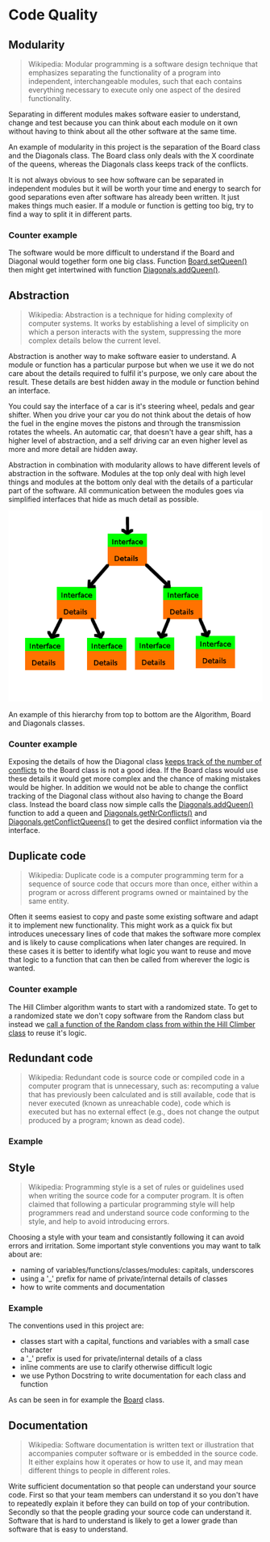 # Code Quality

## Modularity

> Wikipedia: Modular programming is a software design technique that
> emphasizes separating the functionality of a program into independent,
> interchangeable modules, such that each contains everything necessary
> to execute only one aspect of the desired functionality.

Separating in different modules makes software easier to understand,
change and test because you can think about each module on it own
without having to think about all the other software at the same
time.

An example of modularity in this project is the separation of
the Board class and the Diagonals class. The Board class only deals
with the X coordinate of the queens, whereas the Diagonals class keeps
track of the conflicts.

It is not always obvious to see how software can be separated in
independent modules but it will be worth your time and energy to
search for good separations even after software has already been
written. It just makes things much easier. If a module or function is
getting too big, try to find a way to split it in different parts.

### Counter example

The software would be more difficult to understand if the Board and
Diagonal would together form one big class. Function
[Board.setQueen()](https://github.com/bterwijn/NQueens/blob/master/NQueens/Board/Board.py#L83)
then might get intertwined with function
[Diagonals.addQueen()](https://github.com/bterwijn/NQueens/blob/master/NQueens/Board/Diagonals.py#L22).

## Abstraction

> Wikipedia: Abstraction is a technique for hiding complexity of
> computer systems. It works by establishing a level of simplicity on
> which a person interacts with the system, suppressing the more complex
> details below the current level.

Abstraction is another way to make software easier to understand. A
module or function has a particular purpose but when we use it we do
not care about the details required to fulfil it's purpose, we only
care about the result. These details are best hidden away in the
module or function behind an interface.

You could say the interface of a car is it's steering wheel, pedals
and gear shifter. When you drive your car you do not think about the
detais of how the fuel in the engine moves the pistons and through the
transmission rotates the wheels. An automatic car, that doesn't have a
gear shift, has a higher level of abstraction, and a self driving car
an even higher level as more and more detail are hidden away.

Abstraction in combination with modularity allows to have different
levels of abstraction in the software. Modules at the top only deal
with high level things and modules at the bottom only deal with the
details of a particular part of the software. All communication
between the modules goes via simplified interfaces that hide as much
detail as possible.

<img src="https://github.com/bterwijn/NQueens/blob/master/docs/AbstractionHierarchy.png">

An example of this hierarchy from top to bottom are the Algorithm,
Board and Diagonals classes.

### Counter example

Exposing the details of how the Diagonal class [keeps track of the
number of
conflicts](https://github.com/bterwijn/NQueens/blob/master/NQueens/Board/Diagonals.py#L22)
to the Board class is not a good idea. If the Board class would use
these details it would get more complex and the chance of making
mistakes would be higher. In addition we would not be able to change
the conflict tracking of the Diagonal class without also having to
change the Board class. Instead the board class now simple calls the
[Diagonals.addQueen()](https://github.com/bterwijn/NQueens/blob/master/NQueens/Board/Board.py#L87)
function to add a queen and
[Diagonals.getNrConflicts()](https://github.com/bterwijn/NQueens/blob/master/NQueens/Board/Board.py#L126)
and
[Diagonals.getConflictQueens()](https://github.com/bterwijn/NQueens/blob/master/NQueens/Board/Board.py#L139)
to get the desired conflict information via the interface.

## Duplicate code

> Wikipedia: Duplicate code is a computer programming term for a
> sequence of source code that occurs more than once, either within a
> program or across different programs owned or maintained by the same
> entity.

Often it seems easiest to copy and paste some existing software and
adapt it to implement new functionality. This might work as a quick
fix but introduces unecessary lines of code that makes the software
more complex and is likely to cause complications when later changes
are required. In these cases it is better to identify what logic you
want to reuse and move that logic to a function that can then be
called from wherever the logic is wanted.

### Counter example

The Hill Climber algorithm wants to start with a randomized state. To
get to a randomized state we don't copy software from the Random class
but instead we [call a function of the Random class from within the
Hill Climber
class](https://github.com/bterwijn/NQueens/blob/master/NQueens/IterativeAlgorithms/HillClimber.py#L11)
to reuse it's logic.

## Redundant code

> Wikipedia: Redundant code is source code or compiled code in a
> computer program that is unnecessary, such as: recomputing a value
> that has previously been calculated and is still available, code that
> is never executed (known as unreachable code), code which is executed
> but has no external effect (e.g., does not change the output produced
> by a program; known as dead code).

### Example


## Style

> Wikipedia: Programming style is a set of rules or guidelines used when
> writing the source code for a computer program. It is often claimed
> that following a particular programming style will help programmers
> read and understand source code conforming to the style, and help to
> avoid introducing errors.

Choosing a style with your team and consistantly following it can
avoid errors and irritation. Some important style conventions you may
want to talk about are:

* naming of variables/functions/classes/modules: capitals, underscores
* using a '_' prefix for name of private/internal details of classes
* how to write comments and documentation

### Example

The conventions used in this project are:

* classes start with a capital, functions and variables with a small case character
* a '_' prefix is used for private/internal details of a class
* inline comments are use to clarify otherwise difficult logic
* we use Python Docstring to write documentation for each class and function

As can be seen in for example the
[Board](https://github.com/bterwijn/NQueens/blob/master/NQueens/Board/Board.py)
class.

## Documentation

> Wikipedia: Software documentation is written text or illustration that
> accompanies computer software or is embedded in the source code. It
> either explains how it operates or how to use it, and may mean
> different things to people in different roles.

Write sufficient documentation so that people can understand your
source code. First so that your team members can understand it so you
don't have to repeatedly explain it before they can build on top of
your contribution. Secondly so that the people grading your source
code can understand it. Software that is hard to understand is likely
to get a lower grade than software that is easy to understand.
